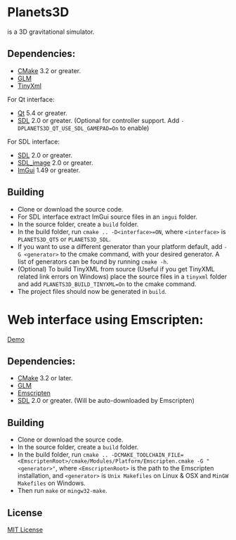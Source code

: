 Planets3D
=========
is a 3D gravitational simulator.

Dependencies:
-------------
* [CMake] 3.2 or greater.
* [GLM]
* [TinyXml]

For Qt interface:
* [Qt] 5.4 or greater.
* [SDL] 2.0 or greater. (Optional for controller support. Add `-DPLANETS3D_QT_USE_SDL_GAMEPAD=On` to enable)

For SDL interface:
* [SDL] 2.0 or greater.
* [SDL_image] 2.0 or greater.
* [ImGui] 1.49 or greater.

Building
--------
* Clone or download the source code.
* For SDL interface extract ImGui source files in an `imgui` folder.
* In the source folder, create a `build` folder.
* In the build folder, run `cmake .. -D<interface>=ON`, where `<interface>` is `PLANETS3D_QT5` or `PLANETS3D_SDL`.
* If you want to use a different generator than your platform default, add `-G <generator>` to the cmake command, with your desired generator. A list of generators can be found by running `cmake -h`.
* (Optional) To build TinyXML from source (Useful if you get TinyXML related link errors on Windows) place the source files in a `tinyxml` folder and add `PLANETS3D_BUILD_TINYXML=On` to the cmake command.
* The project files should now be generated in `build`.

Web interface using Emscripten:
===============================
[Demo]

Dependencies:
-------------

* [CMake] 3.2 or later.
* [GLM]
* [Emscripten]
* [SDL] 2.0 or greater. (Will be auto-downloaded by Emscripten)

Building
--------
* Clone or download the source code.
* In the source folder, create a `build` folder.
* In the build folder, run `cmake .. -DCMAKE_TOOLCHAIN_FILE=<EmscriptenRoot>/cmake/Modules/Platform/Emscripten.cmake -G "<generator>"`, where `<EmscriptenRoot>` is the path to the Emscripten installation, and `<generator>` is `Unix Makefiles` on Linux & OSX and `MinGW Makefiles` on Windows.
* Then run `make` or `mingw32-make`.

License
-------
[MIT License]


[CMake]:https://www.cmake.org
[Qt]:https://www.qt.io
[GLM]:http://glm.g-truc.net/
[TinyXml]:http://www.grinninglizard.com/tinyxml/
[SDL]:http://www.libsdl.org
[SDL_image]:http://www.libsdl.org/projects/SDL_image
[ImGui]:https://github.com/ocornut/imgui
[Emscripten]:http://kripken.github.io/emscripten-site/
[Demo]:http://chipgw.github.io/planets/
[MIT License]:LICENSE
